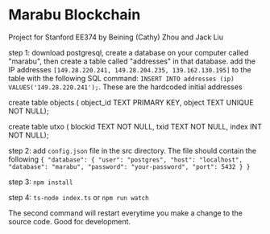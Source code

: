 # Marabu Blockchain
Project for Stanford EE374 by Beining (Cathy) Zhou and Jack Liu

step 1: download postgresql, create a database on your computer called "marabu", then create a table called "addresses" in that database. add the IP addresses `[149.28.220.241, 149.28.204.235, 139.162.130.195]` to the table with the following SQL command: `INSERT INTO addresses (ip)
VALUES('149.28.220.241');`. These are the hardcoded initial addresses

create table objects (
object_id TEXT PRIMARY KEY,
object TEXT UNIQUE NOT NULL);

create table utxo (
blockid TEXT NOT NULL,
txid TEXT NOT NULL,
index INT NOT NULL);

step 2: add `config.json` file in the src directory. The file should contain the following 
`
{
	"database": {
		"user": "postgres",
		"host": "localhost",
		"database": "marabu",
		"password": "your-password",
		"port": 5432
	}
}
`

step 3: `npm install`

step 4: `ts-node index.ts`
or 
`npm run watch`

The second command will restart everytime you make a change to the source code. Good for development.

